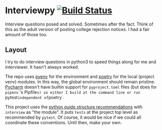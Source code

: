 # Interviewpy [![Build Status](https://travis-ci.org/mcarifio/interviewpy.svg?branch=master)](https://travis-ci.org/mcarifio/interviewpy)



Interview questions posed and solved. Sometimes after the fact. Think of this as the adult version of posting college
rejection notices. I had a fair amount of those too.

## Layout

I try to do interview questions in python3 to speed things along for me and interviewer. It hasn't always worked.

The repo uses [pyenv](https://github.com/pyenv/pyenv#simple-python-version-management-pyenv) for the environment and 
[poetry](https://poetry.eustace.io/docs/) for the local (project venv) modules. In this way, the global environment should remain pristine.
[Pycharm](https://www.jetbrains.com/pycharm/) doesn't have builtin support for `pyproject.toml` files (but does for `pipenv` 's Pipfile`s) so either I build at the command line or
run `pytest` independent of `poetry`.

This project uses the [python guide structure recommendations](https://docs.python-guide.org/writing/structure/) with `interview` as "the module". It puts `tests` at the project top level as
recommended by `pytest`. Of course, it would be nice if we could all coordinate these conventions. Until then, make your own. 


